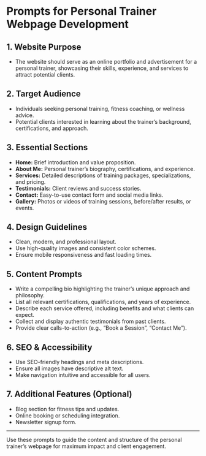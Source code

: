 # Prompts for Personal Trainer Webpage Development

## 1. Website Purpose
- The website should serve as an online portfolio and advertisement for a personal trainer, showcasing their skills, experience, and services to attract potential clients.

## 2. Target Audience
- Individuals seeking personal training, fitness coaching, or wellness advice.
- Potential clients interested in learning about the trainer’s background, certifications, and approach.

## 3. Essential Sections
- **Home:** Brief introduction and value proposition.
- **About Me:** Personal trainer’s biography, certifications, and experience.
- **Services:** Detailed descriptions of training packages, specializations, and pricing.
- **Testimonials:** Client reviews and success stories.
- **Contact:** Easy-to-use contact form and social media links.
- **Gallery:** Photos or videos of training sessions, before/after results, or events.

## 4. Design Guidelines
- Clean, modern, and professional layout.
- Use high-quality images and consistent color schemes.
- Ensure mobile responsiveness and fast loading times.

## 5. Content Prompts
- Write a compelling bio highlighting the trainer’s unique approach and philosophy.
- List all relevant certifications, qualifications, and years of experience.
- Describe each service offered, including benefits and what clients can expect.
- Collect and display authentic testimonials from past clients.
- Provide clear calls-to-action (e.g., “Book a Session”, “Contact Me”).

## 6. SEO & Accessibility
- Use SEO-friendly headings and meta descriptions.
- Ensure all images have descriptive alt text.
- Make navigation intuitive and accessible for all users.

## 7. Additional Features (Optional)
- Blog section for fitness tips and updates.
- Online booking or scheduling integration.
- Newsletter signup form.

---

Use these prompts to guide the content and structure of the personal trainer’s webpage for maximum impact and client engagement.
